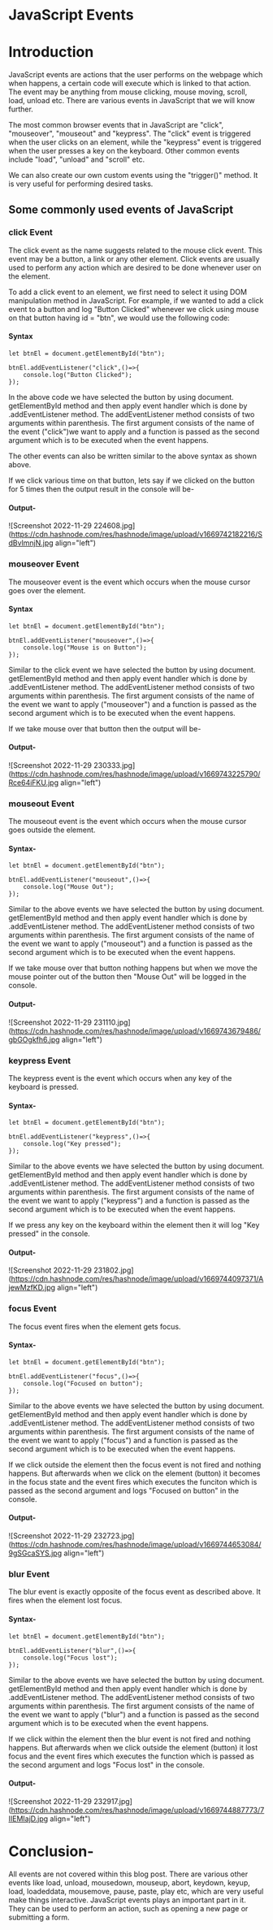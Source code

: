 # JavaScript Events

# Introduction
JavaScript events are actions that the user performs on the webpage which when happens, a certain code will execute which is linked to that action. The event may be anything from mouse clicking, mouse moving, scroll, load, unload etc. There are various events in JavaScript that we will know further.

The most common browser events that in JavaScript are "click", "mouseover", "mouseout" and "keypress". The "click" event is triggered when the user clicks on an element, while the "keypress" event is triggered when the user presses a key on the keyboard. Other common events include "load", "unload" and "scroll" etc.

We can also create our own custom events using the "trigger()" method. It is very useful for performing desired tasks.

## Some commonly used events of JavaScript

### click Event
The click event as the name suggests related to the mouse click event. This event may be a button, a link or any other element. Click events are usually used to perform any action which are desired to be done whenever user on the element.

To add a click event to an element, we first need to select it using DOM manipulation method in JavaScript. For example, if we wanted to add a click event to a button and log "Button Clicked" whenever we click using mouse on that button having id = "btn", we would use the following code:

#### Syntax

```
let btnEl = document.getElementById("btn");

btnEl.addEventListener("click",()=>{
    console.log("Button Clicked");
});
```

In the above code we have selected the button by using document. getElementById method and then apply event handler which is done by .addEventListener method. The addEventListener method consists of two arguments within parenthesis. The first argument consists of the name of the event ("click")we want to apply and a function is passed as the second argument which is to be executed when the event happens.

The other events can also be written similar to the above syntax as shown above.

If we click various time on that button, lets say if we clicked on the button for 5 times then the output result in the console will be- 

#### Output-
![Screenshot 2022-11-29 224608.jpg](https://cdn.hashnode.com/res/hashnode/image/upload/v1669742182216/SdBvlmnjN.jpg align="left")

### mouseover Event
The mouseover event is the event which occurs when the mouse cursor goes over the element. 

#### Syntax

```
let btnEl = document.getElementById("btn");

btnEl.addEventListener("mouseover",()=>{
    console.log("Mouse is on Button");
});
```

Similar to the click event we have selected the button by using document. getElementById method and then apply event handler which is done by .addEventListener method. The addEventListener method consists of two arguments within parenthesis. The first argument consists of the name of the event we want to apply ("mouseover") and a function is passed as the second argument which is to be executed when the event happens.

If we take mouse over that button then the output will be-

#### Output-

![Screenshot 2022-11-29 230333.jpg](https://cdn.hashnode.com/res/hashnode/image/upload/v1669743225790/Rce64iFKU.jpg align="left")

### mouseout Event
The mouseout event is the event which occurs when the mouse cursor goes outside the element. 


#### Syntax-

```
let btnEl = document.getElementById("btn");

btnEl.addEventListener("mouseout",()=>{
    console.log("Mouse Out");
});
```

Similar to the above events we have selected the button by using document. getElementById method and then apply event handler which is done by .addEventListener method. The addEventListener method consists of two arguments within parenthesis. The first argument consists of the name of the event we want to apply ("mouseout") and a function is passed as the second argument which is to be executed when the event happens.

If we take mouse over that button nothing happens but when we move the mouse pointer out of the button then "Mouse Out" will be logged in the console.

#### Output-

![Screenshot 2022-11-29 231110.jpg](https://cdn.hashnode.com/res/hashnode/image/upload/v1669743679486/gbGOgkfh6.jpg align="left")

### keypress Event
The keypress event is the event which occurs when any key of the keyboard is pressed. 

#### Syntax-

```
let btnEl = document.getElementById("btn");

btnEl.addEventListener("keypress",()=>{
    console.log("Key pressed");
});
```

Similar to the above events we have selected the button by using document. getElementById method and then apply event handler which is done by .addEventListener method. The addEventListener method consists of two arguments within parenthesis. The first argument consists of the name of the event we want to apply ("keypress") and a function is passed as the second argument which is to be executed when the event happens.

If we press any key on the keyboard within the element then it will log "Key pressed" in the console.

#### Output-

![Screenshot 2022-11-29 231802.jpg](https://cdn.hashnode.com/res/hashnode/image/upload/v1669744097371/AjewMzfKD.jpg align="left")

### focus Event
The focus event fires when the element gets focus. 

#### Syntax-

```
let btnEl = document.getElementById("btn");

btnEl.addEventListener("focus",()=>{
    console.log("Focused on button");
});
```

Similar to the above events we have selected the button by using document. getElementById method and then apply event handler which is done by .addEventListener method. The addEventListener method consists of two arguments within parenthesis. The first argument consists of the name of the event we want to apply ("focus") and a function is passed as the second argument which is to be executed when the event happens.

If we click outside the element then the focus event is not fired and nothing happens. But afterwards when we click on the element (button) it becomes in the focus state and the event fires which executes the funciton which is passed as the second argument and logs "Focused on button" in the console.

#### Output-


![Screenshot 2022-11-29 232723.jpg](https://cdn.hashnode.com/res/hashnode/image/upload/v1669744653084/9gSGcaSYS.jpg align="left")

### blur Event
The blur event is exactly opposite of the focus event as described above. It fires when the element lost focus.

#### Syntax-

```
let btnEl = document.getElementById("btn");

btnEl.addEventListener("blur",()=>{
    console.log("Focus lost");
});
```

Similar to the above events we have selected the button by using document. getElementById method and then apply event handler which is done by .addEventListener method. The addEventListener method consists of two arguments within parenthesis. The first argument consists of the name of the event we want to apply ("blur") and a function is passed as the second argument which is to be executed when the event happens.

If we click within the element then the blur event is not fired and nothing happens. But afterwards when we click outside the element (button) it lost focus and the event fires which executes the function which is passed as the second argument and logs "Focus lost" in the console.

#### Output-

![Screenshot 2022-11-29 232917.jpg](https://cdn.hashnode.com/res/hashnode/image/upload/v1669744887773/7IIEMIajD.jpg align="left")

# Conclusion-
All events are not covered within this blog post. There are various other events like load, unload, mousedown, mouseup, abort, keydown, keyup, load, loadeddata, mousemove, pause, paste, play etc, which are very useful make things interactive. JavaScript events plays an important part in it. They can be used to perform an action, such as opening a new page or submitting a form.